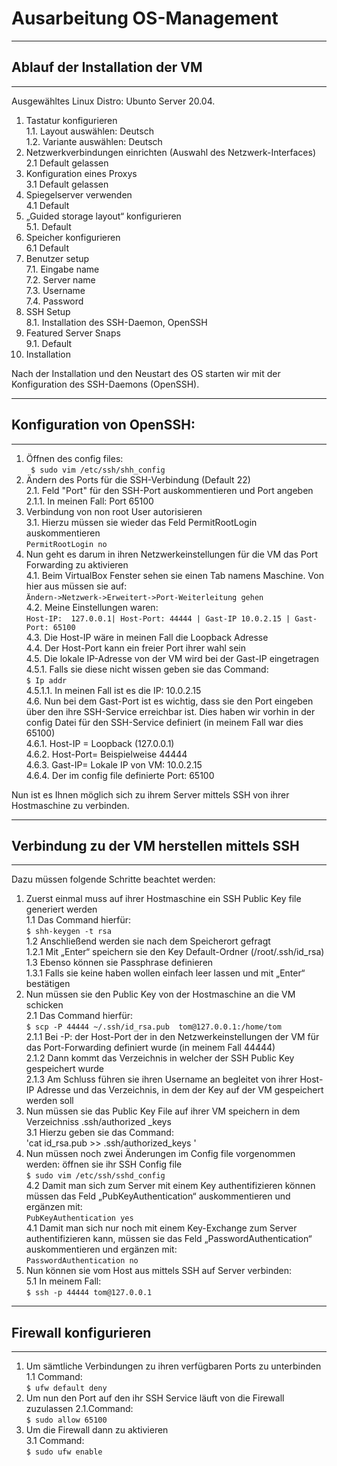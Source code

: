 # Ausarbeitung OS-Management
***
## **Ablauf der Installation der VM**
***
Ausgewähltes Linux Distro: Ubunto Server 20.04.
1.	Tastatur konfigurieren  
1.1.	Layout auswählen: Deutsch  
1.2.	Variante auswählen: Deutsch
2.	Netzwerkverbindungen einrichten (Auswahl des Netzwerk-Interfaces)  
2.1	Default gelassen
3. Konfiguration eines Proxys  
3.1	Default gelassen  
4.	Spiegelserver verwenden    
4.1	Default  
5.	„Guided storage layout“ konfigurieren  
5.1.	Default  
6.	Speicher konfigurieren   
6.1	Default  
7.	Benutzer setup  
7.1.	Eingabe name  
7.2.	Server name  
7.3.	Username  
7.4.	Password  
8.	SSH Setup  
8.1.	Installation des SSH-Daemon, OpenSSH   
9.	Featured Server Snaps   
9.1.	Default  
10.	Installation   

Nach der Installation und den Neustart des OS starten wir mit der Konfiguration des SSH-Daemons (OpenSSH).  

***
## **Konfiguration von OpenSSH:**
***
1.	Öffnen des config  files:    
` $ sudo vim /etc/ssh/shh_config`  
2.	Ändern des Ports für die SSH-Verbindung (Default 22)  
2.1.	Feld "Port" für den SSH-Port auskommentieren und Port angeben  
2.1.1.	In meinen Fall: Port 65100  
3.	Verbindung von non root User autorisieren  
3.1.	Hierzu müssen sie wieder das Feld PermitRootLogin auskommentieren    
`PermitRootLogin no`  
4.	Nun geht es darum in ihren Netzwerkeinstellungen für die VM das Port Forwarding zu aktivieren  
4.1.	Beim VirtualBox Fenster sehen sie einen Tab namens Maschine. Von hier aus müssen sie auf:  
`Ändern->Netzwerk->Erweitert->Port-Weiterleitung gehen`  
4.2.	Meine Einstellungen waren:    
`Host-IP:  127.0.0.1| Host-Port: 44444 | Gast-IP 10.0.2.15 | Gast-Port: 65100`  
4.3.	Die Host-IP wäre in meinen Fall die Loopback Adresse     
4.4.	Der Host-Port kann ein freier Port ihrer wahl sein  
4.5.	Die lokale IP-Adresse von der VM wird bei der Gast-IP eingetragen   
4.5.1.	Falls sie diese nicht wissen geben sie das Command:   
`$ Ip addr`   
4.5.1.1. In meinen Fall ist es die IP: 10.0.2.15  
4.6.	Nun bei dem Gast-Port ist es wichtig, dass sie den Port eingeben über den ihre SSH-Service erreichbar ist. Dies haben wir vorhin in der config Datei für den SSH-Service definiert (in meinem Fall war dies 65100)  
4.6.1.	Host-IP = Loopback (127.0.0.1)  
4.6.2.	Host-Port= Beispielweise 44444  
4.6.3.	Gast-IP= Lokale IP von VM: 10.0.2.15  
4.6.4.	Der im config file definierte Port: 65100  

Nun ist es Ihnen möglich sich zu ihrem Server mittels SSH von ihrer Hostmaschine zu verbinden.  

***
## **Verbindung zu der VM herstellen mittels SSH**
***
Dazu müssen folgende Schritte beachtet werden:
1.	Zuerst einmal muss auf ihrer Hostmaschine ein SSH Public Key file generiert werden    
1.1	Das Command hierfür:  
`$ shh-keygen -t rsa`  
1.2	Anschließend werden sie nach dem Speicherort gefragt   
1.2.1	Mit „Enter“ speichern sie den Key Default-Ordner (/root/.ssh/id_rsa)  
1.3	Ebenso können sie Passphrase definieren  
1.3.1	Falls sie keine haben wollen einfach leer lassen und mit „Enter“ bestätigen  
2.	Nun müssen sie den Public Key von der Hostmaschine an die VM schicken  
2.1	Das Command hierfür:  
`$ scp -P 44444 ~/.ssh/id_rsa.pub  tom@127.0.0.1:/home/tom  `  
2.1.1	Bei -P: der Host-Port der in den Netzwerkeinstellungen der VM für das Port-Forwarding definiert wurde (in meinem Fall 44444)  
2.1.2	Dann kommt das Verzeichnis in welcher der SSH Public Key gespeichert wurde  
2.1.3 Am Schluss führen sie ihren Username an begleitet von ihrer Host-IP Adresse und das Verzeichnis, in dem der Key auf der VM gespeichert werden soll   
3.	Nun müssen sie das Public Key File auf ihrer VM speichern in dem Verzeichniss .ssh/authorized _keys   
3.1	Hierzu geben sie das Command:  
'cat id_rsa.pub  >> .ssh/authorized_keys ' 
4.	Nun  müssen noch zwei Änderungen im Config file vorgenommen werden: öffnen sie ihr SSH Config file  
`$ sudo vim /etc/ssh/sshd_config`  
4.2	Damit man sich zum Server mit einem Key authentifizieren können müssen das Feld „PubKeyAuthentication“ auskommentieren und ergänzen mit:  
`PubKeyAuthentication yes  `  
4.1	Damit man sich nur noch mit einem Key-Exchange zum Server authentifizieren kann, müssen sie das Feld „PasswordAuthentication“ auskommentieren und ergänzen mit:   
`PasswordAuthentication no  `  
5. Nun können sie vom Host aus mittels SSH auf Server verbinden:  
5.1	In meinem Fall:  
`$ ssh -p 44444 tom@127.0.0.1`

***
## **Firewall konfigurieren**
***
1.	Um sämtliche Verbindungen zu ihren verfügbaren Ports zu unterbinden 
1.1	Command:   
`$ ufw default deny`  
2. Um nun den Port auf den ihr SSH Service läuft von die Firewall zuzulassen 
2.1.Command:  
`$ sudo allow 65100`  
3.	Um die Firewall dann zu aktivieren  
3.1	Command:  
`$ sudo ufw enable`    

